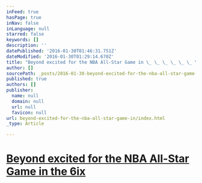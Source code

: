 ```yaml
---
inFeed: true
hasPage: true
inNav: false
inLanguage: null
starred: false
keywords: []
description: ''
datePublished: '2016-01-30T01:46:31.751Z'
dateModified: '2016-01-30T01:29:14.670Z'
title: "Beyond excited for the NBA All-Star Game in \_ \_ \_ \_ \_ \_ \_ \_ \_the\_6ix"
author: []
sourcePath: _posts/2016-01-30-beyond-excited-for-the-nba-all-star-game-in.md
published: true
authors: []
publisher:
  name: null
  domain: null
  url: null
  favicon: null
url: beyond-excited-for-the-nba-all-star-game-in/index.html
_type: Article

---
```

# [Beyond excited for the NBA All-Star Game in                  the 6ix][0]

[0]: https://www.youtube.com/watch?v=_GSapYpgw2E